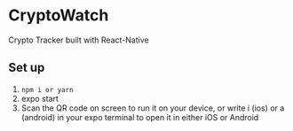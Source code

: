 # CryptoWatch
Crypto Tracker built with React-Native

## Set up
1. `npm i or yarn`
2. expo start
3. Scan the QR code on screen to run it on your device, or write i (ios) or a (android) in your expo terminal to open it in either iOS or Android